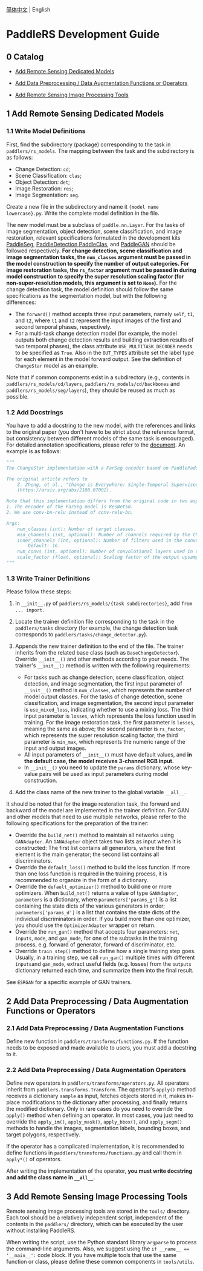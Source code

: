 [简体中文](dev_guide_cn.md) | English

# PaddleRS Development Guide

## 0 Catalog

- [Add Remote Sensing Dedicated Models](#1-add-remote-sensing-dedicated-models)

- [Add Data Preprocessing / Data Augmentation Functions or Operators](#2-add-data-preprocessing--data-augmentation-functions-or-operators)

- [Add Remote Sensing Image Processing Tools](#3-add-remote-sensing-image-processing-tools)

## 1 Add Remote Sensing Dedicated Models

### 1.1 Write Model Definitions

First, find the subdirectory (package) corresponding to the task in `paddlers/rs_models`. The mapping between the task and the subdirectory is as follows:

- Change Detection: `cd`;
- Scene Classification: `clas`;
- Object Detection: `det`;
- Image Restoration: `res`;
- Image Segmentation: `seg`.

Create a new file in the subdirectory and name it `{model name lowercase}.py`.  Write the complete model definition in the file.

The new model must be a subclass of `paddle.nn.Layer`. For the tasks of image segmentation, object detection, scene classification, and image restoration, relevant specifications formulated in the development kits [PaddleSeg](https://github.com/PaddlePaddle/PaddleSeg), [PaddleDetection](https://github.com/PaddlePaddle/PaddleDetection),[PaddleClas](https://github.com/PaddlePaddle/PaddleClas), and [PaddleGAN](https://github.com/PaddlePaddle/PaddleGAN) should be followed respectively. **For change detection, scene classification and image segmentation tasks, the `num_classes` argument must be passed in the model construction to specify the number of output categories. For image restoration tasks, the `rs_factor` argument must be passed in during model construction to specify the super resolution scaling factor (for non-super-resolution models, this argument is set to `None`).** For the change detection task, the model definition should follow the same specifications as the segmentation model, but with the following differences:

- The `forward()` method accepts three input parameters, namely `self`, `t1`, and `t2`, where `t1` and `t2` represent the input images of the first and second temporal phases, respectively.
- For a multi-task change detection model (for example, the model outputs both change detection results and building extraction results of two temporal phases), the class attribute `USE_MULTITASK_DECODER` needs to be specified as `True`. Also in the `OUT_TYPES` attribute set the label type for each element in the model forward output. See the definition of `ChangeStar` model as an example.

Note that if common components exist in a subdirectory (e.g., contents in `paddlers/rs_models/cd/layers`, `paddlers/rs_models/cd/backbones` and `paddlers/rs_models/seg/layers`), they should be reused as much as possible.

### 1.2 Add Docstrings

You have to add a docstring to the new model, with the references and links to the original paper (you don't have to be strict about the reference format, but consistency between different models of the same task is encouraged). For detailed annotation specifications, please refer to the [document](docstring_en.md). An example is as follows:

```python
"""
The ChangeStar implementation with a FarSeg encoder based on PaddlePaddle.

The original article refers to
    Z. Zheng, et al., "Change is Everywhere: Single-Temporal Supervised Object Change Detection in Remote Sensing Imagery"
    (https://arxiv.org/abs/2108.07002).

Note that this implementation differs from the original code in two aspects:
1. The encoder of the FarSeg model is ResNet50.
2. We use conv-bn-relu instead of conv-relu-bn.

Args:
    num_classes (int): Number of target classes.
    mid_channels (int, optional): Number of channels required by the ChangeMixin module. Default: 256.
    inner_channels (int, optional): Number of filters used in the convolutional layers in the ChangeMixin module.
        Default: 16.
    num_convs (int, optional): Number of convolutional layers used in the ChangeMixin module. Default: 4.
    scale_factor (float, optional): Scaling factor of the output upsampling layer. Default: 4.0.
"""
```

### 1.3 Write Trainer Definitions

Please follow these steps:

1. In `__init__.py` of `paddlers/rs_models/{task subdirectories}`, add `from ... import`.

2. Locate the trainer definition file corresponding to the task in the `paddlers/tasks` directory (for example, the change detection task corresponds to `paddlers/tasks/change_detector.py`).

3. Appends the new trainer definition to the end of the file. The trainer inherits from the related base class (such as `BaseChangeDetector`). Override `__init__()` and other methods according to your needs. The trainer's `__init__()` method is written with the following requirements:
    - For tasks such as change detection, scene classification, object detection, and image segmentation, the first input parameter of `__init__()` method is `num_classes`, which represents the number of model output classes. For the tasks of change detection, scene classification, and image segmentation, the second input parameter is `use_mixed_loss`, indicating whether to use a mixing loss. The third input parameter is `losses`, which represents the loss function used in training. For the image restoration task, the first parameter is `losses`, meaning the same as above; the second parameter is `rs_factor`, which represents the super resolution scaling factor; the third parameter is `min_max`, which represents the numeric range of the input and output images.
    - All input parameters of `__init__()` must have default values, and **in the default case, the model receives 3-channel RGB input.**
    - In `__init__()` you need to update the `params` dictionary, whose key-value pairs will be used as input parameters during model construction.

4. Add the class name of the new trainer to the global variable `__all__`.

It should be noted that for the image restoration task, the forward and backward of the model are implemented in the trainer definition. For GAN and other models that need to use multiple networks, please refer to the following specifications for the preparation of the trainer:
- Override the `build_net()` method to maintain all networks using `GANAdapter`. An `GANAdapter` object takes two lists as input when it is constructed: The first list contains all generators, where the first element is the main generator; the second list contains all discriminators.
- Override the `default_loss()` method to build the loss function. If more than one loss function is required in the training process, it is recommended to organize in the form of a dictionary.
- Override the `default_optimizer()` method to build one or more optimizers. When `build_net()` returns a value of type `GANAdapter`, `parameters` is a dictionary, where `parameters['params_g']` is a list containing the state dicts of the various generators in order; `parameters['params_d']` is a list that contains the state dicts of the individual discriminators in order. If you build more than one optimizer, you should use the `OptimizerAdapter` wrapper on return.
- Override the `run_gan()` method that accepts four parameters: `net`, `inputs`, `mode`, and `gan_mode`, for one of the subtasks in the training process, e.g. forward of generator, forward of discriminator, etc.
- Override `train_step()` method to define how a single training step goes. Usually, in a training step, we call `run_gan()` multiple times with different `inputs`and `gan_mode`, extract useful fields (e.g. losses) from the `outputs` dictionary returned each time, and summarize them into the final result.

See `ESRGAN` for a specific example of GAN trainers.

## 2 Add Data Preprocessing / Data Augmentation Functions or Operators

### 2.1 Add Data Preprocessing / Data Augmentation Functions

Define new function in `paddlers/transforms/functions.py`. If the function needs to be exposed and made available to users, you must add a docstring to it.

### 2.2 Add Data Preprocessing / Data Augmentation Operators

Define new operators in `paddlers/transforms/operators.py`. All operators inherit from `paddlers.transforms.Transform`. The operator's `apply()` method receives a dictionary `sample` as input, fetches objects stored in it, makes in-place modifications to the dictionary after processing, and finally returns the modified dictionary. Only in rare cases do you need to override the `apply()` method when defining an operator. In most cases, you just need to override the `apply_im()`, `apply_mask()`, `apply_bbox()`, and `apply_segm()` methods to handle the images, segmentation labels, bounding boxes, and target polygons, respectively.

If the operator has a complicated implementation, it is recommended to define functions in `paddlers/transforms/functions.py` and call them in `apply*()` of operators.

After writing the implementation of the operator, **you must write docstring and add the class name in `__all__`.**

## 3 Add Remote Sensing Image Processing Tools

Remote sensing image processing tools are stored in the `tools/` directory. Each tool should be a relatively independent script, independent of the contents in the `paddlers/` directory, which can be executed by the user without installing PaddleRS.

When writing the script, use the Python standard library `argparse` to process the command-line arguments. Also, we suggest using the `if __name__ == '__main__':` code block. If you have multiple tools that use the same function or class, please define these common components in `tools/utils`.
